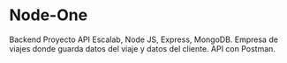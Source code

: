 # Node-One

Backend Proyecto API Escalab, Node JS, Express, MongoDB.
Empresa de viajes donde guarda datos del viaje y datos del cliente.
API con Postman.
